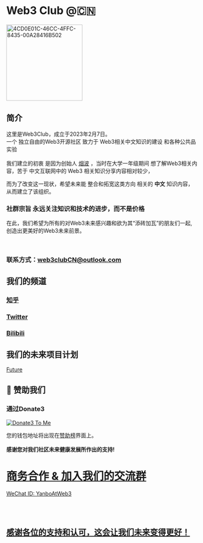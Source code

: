 # Web3 Club @🇨🇳

<img alt="4CD0E01C-46CC-4FFC-8435-00A28416B502" height="200" src="https://user-images.githubusercontent.com/76860915/220155724-ac051c69-c54d-470d-b2b9-5e5855c1abdd.jpeg" width="200"/>


## 简介


这里是Web3Club，成立于2023年2月7日。<br>
一个 独立自由的Web3开源社区 致力于 Web3相关中文知识的建设 和各种公共品实验 <br>
<br>
我们建立的初衷 是因为创始人 [烟波](https://github.com/yanboishere) ，当时在大学一年级期间 想了解Web3相关内容，苦于 中文互联网中的 Web3 相关知识分享内容相对较少，

而为了改变这一现状，希望未来能 整合和拓宽这类方向 相关的 **中文** 知识内容，从而建立了该组织。<br>



### 社群宗旨 永远关注知识和技术的进步，而不是价格



在此，我们希望为所有的对Web3未来感兴趣和欲为其“添砖加瓦”的朋友们一起,<br>
创造出更美好的Web3未来前景。

<br>

### 联系方式：web3clubCN@outlook.com<br>



## 我们的频道

### [知乎](https://www.zhihu.com/people/web3club)

### [Twitter](https://twitter.com/Web3ClubCN)

### [Bilibili](https://b23.tv/wMGbq3K)


## 我们的未来项目计划
[Future](https://github.com/Web3-Club/Future.)


## 💐 赞助我们 
### 通过Donate3


<a href="https://www.donate3.xyz/donateTo?cid=bafkreif5ecvwp7vanir2geib43nws7zvaac46rvlryzwwm47knutcv6xee" target="_blank"><img src="https://www.donate3.xyz/Donate3ToMe.svg" alt="Donate3 To Me"></a>

您的钱包地址将出现在[赞助榜](https://github.com/Web3-Club/Sponsor)界面上。<br>  
**感谢您对我们社区未来健康发展所作出的支持!**



# [](https://github.com/Web3-Club/Intro./blob/main/Join%20club.md) 

<a href="https://github.com/Web3-Club/Intro./blob/main/Join%20club.md" target=_blank>
  
# 商务合作 & 加入我们的交流群
WeChat ID: YanboAtWeb3

<br>
<br>

## 感谢各位的支持和认可，这会让我们未来变得更好！
  
  
 
